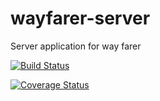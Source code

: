 # wayfarer-server
Server application for way farer

[![Build Status](https://travis-ci.org/Cheza-Dzabala/wayfarer-server.svg?branch=master)](https://travis-ci.org/Cheza-Dzabala/wayfarer-server)

[![Coverage Status](https://coveralls.io/repos/github/Cheza-Dzabala/wayfarer-server/badge.svg?branch=ft-sign-user-in-167569860)](https://coveralls.io/github/Cheza-Dzabala/wayfarer-server?branch=ft-sign-user-in-167569860)
